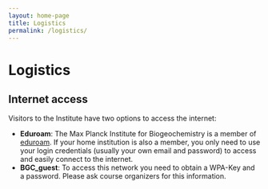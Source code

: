 ```yaml
---
layout: home-page
title: Logistics
permalink: /logistics/
---
```


# Logistics

## Internet access
Visitors to the Institute have two options to access the internet:

* **Eduroam**: The Max Planck Institute for Biogeochemistry is a member of [eduroam](https://www.eduroam.org/). If your home institution is also a member, you only need to use your login credentials (usually your own email and password) to access and easily connect to the internet.
* **BGC_guest**: To access this network you need to obtain a WPA-Key and a password. Please ask course organizers for this information. 
